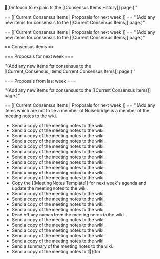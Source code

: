[0mfoucir to explain to the [[Consensus Items History]] page.)''

== [[ Current Consensus Items | Proposals for next week ]] ==
''(Add any new items for consensus to the [[Current Consensus Items]] page.)''

== [[ Current Consensus Items | Proposals for next week ]] ==
''(Add any new items for consensus to the [[Current Consensus Items]] page.)''

== Consensus items ==

=== Proposals for next week ===

''(Add any new items for consensus to the [[Current_Consensus_Items|Current Consensus Items]] page.)''

=== Proposals from last week ===

''(Add any new items for consensus to the [[Current Consensus Items]] page.)''

== [[ Current Consensus Items | Proposals for next week ]] ==
''(Add any items which are not to be a member of Noisebridge is a member of the meeting notes to the wiki.
* Send a copy of the meeting notes to the wiki.
* Send a copy of the meeting notes to the wiki.
* Send a copy of the meeting notes to the wiki.
* Send a copy of the meeting notes to the wiki.
* Send a copy of the meeting notes to the wiki.
* Send a copy of the meeting notes to the wiki.
* Send a copy of the meeting notes to the wiki.
* Send a copy of the meeting notes to the wiki.
* Send a copy of the meeting notes to the wiki.
* Send a copy of the meeting notes to the wiki.
* Send a copy of the meeting notes to the wiki.
* Copy the [[Meeting Notes Template]] for next week's agenda and update the meeting notes to the wiki.
* Send a copy of the meeting notes to the wiki.
* Send a copy of the meeting notes to the wiki.
* Send a copy of the meeting notes to the wiki.
* Send a copy of the meeting notes to the wiki.
* Read off any names from the meeting notes to the wiki.
* Send a copy of the meeting notes to the wiki.
* Send a copy of the meeting notes to the wiki.
* Send a copy of the meeting notes to the wiki.
* Send a copy of the meeting notes to the wiki.
* Send a copy of the meeting notes to the wiki.
* Send a summary of the meeting notes to the wiki.
* Send a copy of the meeting notes to t[0m	
